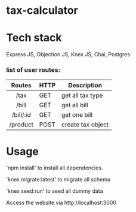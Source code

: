 # tax-calculator

# Tech stack
Express JS, Objection JS, Knex JS, Chai, Postgres

### list of user routes:

|     Routes     | HTTP   | Description                          |
|:--------------:|--------|--------------------------------------|
| /tax           | GET    | get all tax type                     |
| /bill          | GET    | get all bill                         |
| /bill/:id      | GET    | get one bill                         |      
| /product       | POST   | create tax object                    |

 # Usage
 'npm install' to install all dependencies.

 'knex migrate:latest' to migrate all schema

 'knex seed:run' to seed all dummy data

 Access the website via http://localhost:3000
